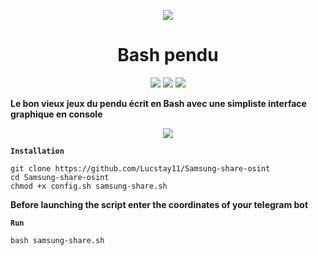 <p align="center">
<img src=".pendu.png">
</p>
<h1 align="center">Bash pendu</h1>
<p align="center">
  <img src="https://img.shields.io/badge/Author-Lucstay11-cyan?style=flat-square">
  <img src="https://img.shields.io/badge/Open%20Source-Yes-cyan?style=flat-square">
  <img src="https://img.shields.io/badge/Written%20In-Bash-cyan?style=flat-square">
</p>

<b align="center">Le bon vieux jeux du pendu écrit en Bash avec une simpliste interface graphique en console</b>
<p align="center">
<img src=".enter.png">
</p>

**`Installation`**
```
git clone https://github.com/Lucstay11/Samsung-share-osint
cd Samsung-share-osint
chmod +x config.sh samsung-share.sh
``` 
<b align="center">Before launching the script enter the coordinates of your telegram bot</b>

**`Run`**

```
bash samsung-share.sh
```
